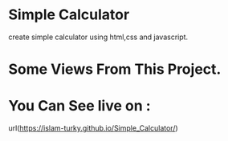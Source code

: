 # Simple Calculator
create simple calculator using html,css and javascript.
# Some Views From This Project.

# You Can See live on : 
url(https://islam-turky.github.io/Simple_Calculator/)
